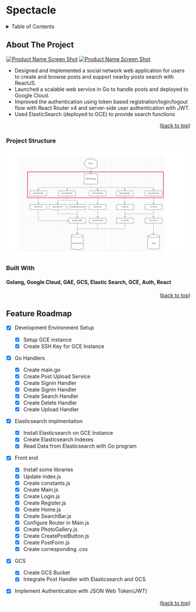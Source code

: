 # Spectacle


<!-- TABLE OF CONTENTS -->
<details>
  <summary>Table of Contents</summary>
  <ol>
    <li>
      <a href="#about-the-project">About The Project</a>
      <ul>
        <li><a href="#built-with">Built With</a></li>
      </ul>
    </li>
    <li>
      <a href="#getting-started">Getting Started</a>
      <ul>
        <li><a href="#prerequisites">Prerequisites</a></li>
        <li><a href="#installation">Installation</a></li>
      </ul>
    </li>
    <li><a href="#usage">Usage</a></li>
    <li><a href="#roadmap">Roadmap</a></li>
    <li><a href="#contributing">Contributing</a></li>
    <li><a href="#license">License</a></li>
    <li><a href="#contact">Contact</a></li>
    <li><a href="#acknowledgments">Acknowledgments</a></li>
  </ol>
</details>



<!-- ABOUT THE PROJECT -->
## About The Project

[![Product Name Screen Shot][product-screenshot]](https://example.com)
[![Product Name Screen Shot][product-screenshot2]](https://example.com)


* Designed and implemented a social network web application for users to create and browse posts and support nearby posts search with ReactJS. 
* Launched a scalable web service in Go to handle posts and deployed to Google Cloud.
* Improved the authentication using token based registration/login/logout flow with React Router v4 and server-side user authentication with JWT. 
* Used ElasticSearch (deployed to GCE) to provide search functions 



<p align="right">(<a href="#readme-top">back to top</a>)</p>

### Project Structure
![Product Name Screen Shot][structure]


### Built With
#### Golang, Google Cloud, GAE, GCS, Elastic Search, GCE, Auth, React

<p align="right">(<a href="#readme-top">back to top</a>)</p>




<!-- ROADMAP -->
## Feature Roadmap

- [X] Development Environment Setup
    - [X] Setup GCE instance
    - [X] Create SSH Key for GCE Instance
- [X] Go Handlers
    - [X] Create main.go
    - [X] Create Post Upload Service 
    - [X] Create Signin Handler
    - [X] Create Signin Handler
    - [X] Create  Search Handler
    - [X] Create Delete Handler
    - [X] Create Upload Handler
- [X] Elasticsearch implmentation
    - [X] Install Elasticsearch on GCE Instance
    - [X] Create Elasticsearch Indexes
    - [X] Read Data from Elasticsearch with Go program    
- [X] Front end
    - [X] Install some libraries
    - [X] Update index.js
    - [X] Create constants.js
    - [X] Create Main.js 
    - [X] Create Login.js
    - [X] Create Register.js
    - [X] Create Home.js
    - [X] Create SearchBar.js
    - [X] Configure Router in Main.js
    - [X] Create PhotoGallery.js
    - [X] Create CreatePostButton.js
    - [X] Create PostForm.js   
    - [X] Create corresponding .css  
- [X] GCS
    - [X] Create GCS Bucket
    - [X] Integrate Post Handler with Elasticsearch and GCS      
- [X] Implement Authentication with JSON Web Token(JWT)



<p align="right">(<a href="#readme-top">back to top</a>)</p>




[product-screenshot]: images/screenshot1.png
[product-screenshot2]: images/screenshot2.png

[structure]: images/structure.png



